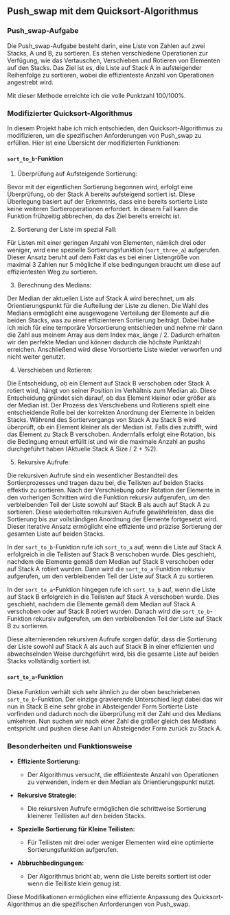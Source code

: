 ## Push_swap mit dem Quicksort-Algorithmus

### Push_swap-Aufgabe

Die Push_swap-Aufgabe besteht darin, eine Liste von Zahlen auf zwei Stacks, A und B, zu sortieren. Es stehen verschiedene Operationen zur Verfügung, wie das Vertauschen, Verschieben und Rotieren von Elementen auf den Stacks. Das Ziel ist es, die Liste auf Stack A in aufsteigender Reihenfolge zu sortieren, wobei die effizienteste Anzahl von Operationen angestrebt wird.

Mit dieser Methode erreichte ich die volle Punktzahl 100/100%.

### Modifizierter Quicksort-Algorithmus

In diesem Projekt habe ich mich entschieden, den Quicksort-Algorithmus zu modifizieren, um die spezifischen Anforderungen von Push_swap zu erfüllen. Hier ist eine Übersicht der modifizierten Funktionen:


#### `sort_to_b`-Funktion

1. Überprüfung auf Aufsteigende Sortierung:

Bevor mit der eigentlichen Sortierung begonnen wird, erfolgt eine Überprüfung, ob der Stack A bereits aufsteigend sortiert ist. Diese Überlegung basiert auf der Erkenntnis, dass eine bereits sortierte Liste keine weiteren Sortieroperationen erfordert. In diesem Fall kann die Funktion frühzeitig abbrechen, da das Ziel bereits erreicht ist.


2. Sortierung der Liste im spezial Fall:

Für Listen mit einer geringen Anzahl von Elementen, nämlich drei oder weniger, wird eine spezielle Sortierungsfunktion (`sort_three_a`) aufgerufen. 
Dieser Ansatz beruht auf dem Fakt das es bei einer Listengröße von maximal 3 Zahlen nur 5 mögliche if else bedingungen braucht um diese auf effizientesten Weg zu sortieren.


3. Berechnung des Medians:

Der Median der aktuellen Liste auf Stack A wird berechnet, um als Orientierungspunkt für die Aufteilung der Liste zu dienen. Die Wahl des Medians ermöglicht eine ausgewogene Verteilung der Elemente auf die beiden Stacks, was zu einer effizienteren Sortierung beiträgt.
Dabei habe ich mich für eine temporäre Vorsortierung entschieden und nehme mir dann die Zahl aus meinem Array aus dem Index max_länge / 2.
Dadurch erhalten wir den perfekte Median und können dadurch die höchste Punktzahl erreichen.
Anschließend wird diese Vorsortierte Liste wieder verworfen und nicht weiter genutzt.


4. Verschieben und Rotieren:

Die Entscheidung, ob ein Element auf Stack B verschoben oder Stack A rotiert wird, hängt von seiner Position im Verhältnis zum Median ab. Diese Entscheidung gründet sich darauf, ob das Element kleiner oder größer als der Median ist. Der Prozess des Verschiebens und Rotierens spielt eine entscheidende Rolle bei der korrekten Anordnung der Elemente in beiden Stacks. Während des Sortiervorgangs von Stack A zu Stack B wird überprüft, ob ein Element kleiner als der Median ist. Falls dies zutrifft, wird das Element zu Stack B verschoben. Andernfalls erfolgt eine Rotation, bis die Bedingung erneut erfüllt ist und wir die maximale Anzahl an pushs durchgeführt haben (Aktuelle Stack A Size / 2 + %2).

5. Rekursive Aufrufe:

Die rekursiven Aufrufe sind ein wesentlicher Bestandteil des Sortierprozesses und tragen dazu bei, die Teilisten auf beiden Stacks effektiv zu sortieren. Nach der Verschiebung oder Rotation der Elemente in den vorherigen Schritten wird die Funktion rekursiv aufgerufen, um den verbleibenden Teil der Liste sowohl auf Stack B als auch auf Stack A zu sortieren. Diese wiederholten rekursiven Aufrufe gewährleisten, dass die Sortierung bis zur vollständigen Anordnung der Elemente fortgesetzt wird. Dieser iterative Ansatz ermöglicht eine effiziente und präzise Sortierung der gesamten Liste auf beiden Stacks.

In der `sort_to_b`-Funktion rufe ich `sort_to_a` auf, wenn die Liste auf Stack A erfolgreich in die Teilisten auf Stack B verschoben wurde. Dies geschieht, nachdem die Elemente gemäß dem Median auf Stack B verschoben oder auf Stack A rotiert wurden. Dann wird die `sort_to_a`-Funktion rekursiv aufgerufen, um den verbleibenden Teil der Liste auf Stack A zu sortieren.

In der `sort_to_a`-Funktion hingegen rufe ich `sort_to_b` auf, wenn die Liste auf Stack B erfolgreich in die Teilisten auf Stack A verschoben wurde. Dies geschieht, nachdem die Elemente gemäß dem Median auf Stack A verschoben oder auf Stack B rotiert wurden. Danach wird die `sort_to_b`-Funktion rekursiv aufgerufen, um den verbleibenden Teil der Liste auf Stack B zu sortieren.

Diese alternierenden rekursiven Aufrufe sorgen dafür, dass die Sortierung der Liste sowohl auf Stack A als auch auf Stack B in einer effizienten und abwechselnden Weise durchgeführt wird, bis die gesamte Liste auf beiden Stacks vollständig sortiert ist.

#### `sort_to_a`-Funktion

Diese Funktion verhält sich sehr ähnlich zu der oben beschriebenen `sort_to_b`-Funktion.
Der einzige gravierende Unterschied liegt dabei das wir nun in Stack B eine sehr grobe in Absteigender Form Sortierte Liste vorfinden und dadurch noch die überprüfung mit der Zahl und des Medians umkehren.
Nun suchen wir nach einer Zahl die größer gleich des Medians entspricht und pushen diese Aahl un Absteigender Form zurück zu Stack A.

### Besonderheiten und Funktionsweise

- **Effiziente Sortierung:**
  - Der Algorithmus versucht, die effizienteste Anzahl von Operationen zu verwenden, indem er den Median als Orientierungspunkt nutzt.

- **Rekursive Strategie:**
  - Die rekursiven Aufrufe ermöglichen die schrittweise Sortierung kleinerer Teillisten auf den beiden Stacks.

- **Spezielle Sortierung für Kleine Teilisten:**
  - Für Teilisten mit drei oder weniger Elementen wird eine optimierte Sortierungsfunktion aufgerufen.

- **Abbruchbedingungen:**
  - Der Algorithmus bricht ab, wenn die Liste bereits sortiert ist oder wenn die Teilliste klein genug ist.

Diese Modifikationen ermöglichen eine effiziente Anpassung des Quicksort-Algorithmus an die spezifischen Anforderungen von Push_swap.
